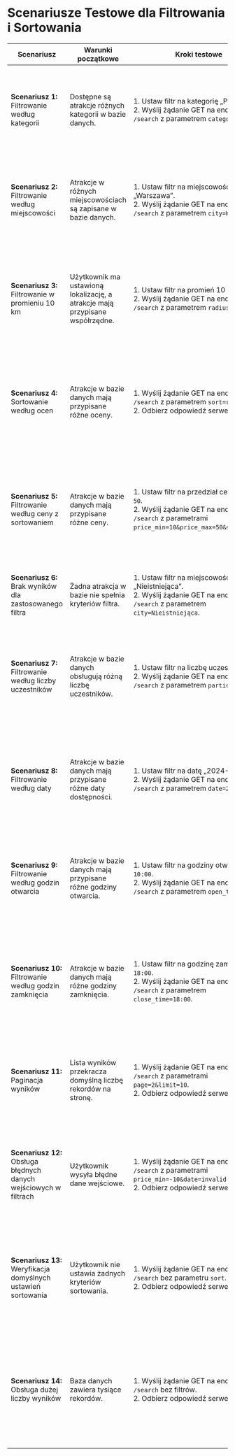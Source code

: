 # Scenariusze Testowe dla Filtrowania i Sortowania

| Scenariusz                                                         | Warunki początkowe                                                     | Kroki testowe                                                                                                                                       | Oczekiwany rezultat                                                                                                     |
|--------------------------------------------------------------------|------------------------------------------------------------------------|-----------------------------------------------------------------------------------------------------------------------------------------------------|-------------------------------------------------------------------------------------------------------------------------|
| **Scenariusz 1:** Filtrowanie według kategorii                    | Dostępne są atrakcje różnych kategorii w bazie danych.                 | 1. Ustaw filtr na kategorię „Parki”.<br/>2. Wyślij żądanie GET na endpoint `/search` z parametrem `category=Parki`.                                | - Kod odpowiedzi HTTP 200 (OK).<br/>- Lista wyników zawiera tylko atrakcje z kategorii „Parki”.                          |
| **Scenariusz 2:** Filtrowanie według miejscowości                 | Atrakcje w różnych miejscowościach są zapisane w bazie danych.         | 1. Ustaw filtr na miejscowość „Warszawa”.<br/>2. Wyślij żądanie GET na endpoint `/search` z parametrem `city=Warszawa`.                             | - Kod odpowiedzi HTTP 200 (OK).<br/>- Lista wyników zawiera tylko atrakcje z miejscowości „Warszawa”.                    |
| **Scenariusz 3:** Filtrowanie w promieniu 10 km                   | Użytkownik ma ustawioną lokalizację, a atrakcje mają przypisane współrzędne. | 1. Ustaw filtr na promień 10 km.<br/>2. Wyślij żądanie GET na endpoint `/search` z parametrem `radius=10`.                                           | - Kod odpowiedzi HTTP 200 (OK).<br/>- Lista wyników zawiera tylko atrakcje w promieniu 10 km od lokalizacji użytkownika. |
| **Scenariusz 4:** Sortowanie według ocen                         | Atrakcje w bazie danych mają przypisane różne oceny.                   | 1. Wyślij żądanie GET na endpoint `/search` z parametrem `sort=rating`.<br/>2. Odbierz odpowiedź serwera.                                           | - Kod odpowiedzi HTTP 200 (OK).<br/>- Lista wyników posortowana od najwyżej ocenianych do najniżej ocenianych.           |
| **Scenariusz 5:** Filtrowanie według ceny z sortowaniem           | Atrakcje w bazie danych mają przypisane różne ceny.                    | 1. Ustaw filtr na przedział cenowy `10-50`.<br/>2. Wyślij żądanie GET na endpoint `/search` z parametrami `price_min=10&price_max=50&sort=price`.    | - Kod odpowiedzi HTTP 200 (OK).<br/>- Lista wyników zawiera atrakcje w przedziale cenowym 10-50, posortowane rosnąco.    |
| **Scenariusz 6:** Brak wyników dla zastosowanego filtra           | Żadna atrakcja w bazie nie spełnia kryteriów filtra.                   | 1. Ustaw filtr na miejscowość „Nieistniejąca”.<br/>2. Wyślij żądanie GET na endpoint `/search` z parametrem `city=Nieistniejąca`.                    | - Kod odpowiedzi HTTP 200 (OK).<br/>- Pusta lista wyników.                                                               |
| **Scenariusz 7:** Filtrowanie według liczby uczestników           | Atrakcje w bazie danych obsługują różną liczbę uczestników.            | 1. Ustaw filtr na liczbę uczestników `10`.<br/>2. Wyślij żądanie GET na endpoint `/search` z parametrem `participants=10`.                           | - Kod odpowiedzi HTTP 200 (OK).<br/>- Lista wyników zawiera tylko atrakcje obsługujące co najmniej 10 uczestników.        |
| **Scenariusz 8:** Filtrowanie według daty                        | Atrakcje w bazie danych mają przypisane różne daty dostępności.         | 1. Ustaw filtr na datę „2024-12-15”.<br/>2. Wyślij żądanie GET na endpoint `/search` z parametrem `date=2024-12-15`.                                 | - Kod odpowiedzi HTTP 200 (OK).<br/>- Lista wyników zawiera tylko atrakcje dostępne 15 grudnia 2024 roku.               |
| **Scenariusz 9:** Filtrowanie według godzin otwarcia              | Atrakcje w bazie danych mają przypisane różne godziny otwarcia.         | 1. Ustaw filtr na godziny otwarcia `10:00`.<br/>2. Wyślij żądanie GET na endpoint `/search` z parametrem `open_time=10:00`.                          | - Kod odpowiedzi HTTP 200 (OK).<br/>- Lista wyników zawiera atrakcje otwarte od godziny 10:00.                          |
| **Scenariusz 10:** Filtrowanie według godzin zamknięcia           | Atrakcje w bazie danych mają różne godziny zamknięcia.                  | 1. Ustaw filtr na godzinę zamknięcia `18:00`.<br/>2. Wyślij żądanie GET na endpoint `/search` z parametrem `close_time=18:00`.                       | - Kod odpowiedzi HTTP 200 (OK).<br/>- Lista wyników zawiera atrakcje zamknięte najpóźniej o godzinie 18:00.             |
| **Scenariusz 11:** Paginacja wyników                              | Lista wyników przekracza domyślną liczbę rekordów na stronę.           | 1. Wyślij żądanie GET na endpoint `/search` z parametrami `page=2&limit=10`.<br/>2. Odbierz odpowiedź serwera.                                       | - Kod odpowiedzi HTTP 200 (OK).<br/>- Wyniki zawierają 10 kolejnych rekordów z drugiej strony paginacji.                |
| **Scenariusz 12:** Obsługa błędnych danych wejściowych w filtrach | Użytkownik wysyła błędne dane wejściowe.                               | 1. Wyślij żądanie GET na endpoint `/search` z parametrami `price_min=-10&date=invalid-date`.<br/>2. Odbierz odpowiedź serwera.                      | - Kod odpowiedzi HTTP 400 (Bad Request).<br/>- Komunikat błędu wskazujący na błędne dane wejściowe.                      |
| **Scenariusz 13:** Weryfikacja domyślnych ustawień sortowania     | Użytkownik nie ustawia żadnych kryteriów sortowania.                   | 1. Wyślij żądanie GET na endpoint `/search` bez parametru `sort`.<br/>2. Odbierz odpowiedź serwera.                                                 | - Kod odpowiedzi HTTP 200 (OK).<br/>- Lista wyników posortowana zgodnie z domyślnymi ustawieniami (np. według popularności). |
| **Scenariusz 14:** Obsługa dużej liczby wyników                   | Baza danych zawiera tysiące rekordów.                                  | 1. Wyślij żądanie GET na endpoint `/search` bez filtrów.<br/>2. Odbierz odpowiedź serwera.                                                          | - Kod odpowiedzi HTTP 200 (OK).<br/>- Serwer zwraca pierwszą stronę wyników zgodnie z domyślnymi ustawieniami paginacji. |

